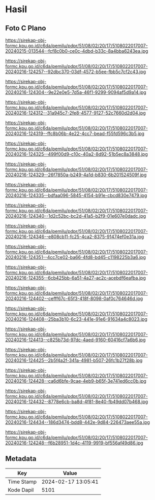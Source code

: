 # Hasil

## Foto C Plano

https://sirekap-obj-formc.kpu.go.id/c6da/pemilu/pdpr/51/08/02/20/17/5108022017007-20240215-013544--fcf8c0b0-ce0c-4dbd-b33c-8a4bba6243ea.jpg

https://sirekap-obj-formc.kpu.go.id/c6da/pemilu/pdpr/51/08/02/20/17/5108022017007-20240216-124257--92dbc370-03df-4572-b5ee-fbb5c7cf2c43.jpg

https://sirekap-obj-formc.kpu.go.id/c6da/pemilu/pdpr/51/08/02/20/17/5108022017007-20240216-124304--9e22e0e5-7d5a-46f1-9299-9094af5d9a14.jpg

https://sirekap-obj-formc.kpu.go.id/c6da/pemilu/pdpr/51/08/02/20/17/5108022017007-20240216-124312--31a945c7-2fe8-4577-9127-52c7660d2d04.jpg

https://sirekap-obj-formc.kpu.go.id/c6da/pemilu/pdpr/51/08/02/20/17/5108022017007-20240216-124319--ffc8b06b-4e22-4cc7-bead-f55fd596c3b5.jpg

https://sirekap-obj-formc.kpu.go.id/c6da/pemilu/pdpr/51/08/02/20/17/5108022017007-20240216-124325--499f00d9-c10c-40a2-8d92-51b5ec8a3848.jpg

https://sirekap-obj-formc.kpu.go.id/c6da/pemilu/pdpr/51/08/02/20/17/5108022017007-20240216-124329--26f7850a-b249-4a1d-b830-6b201524509f.jpg

https://sirekap-obj-formc.kpu.go.id/c6da/pemilu/pdpr/51/08/02/20/17/5108022017007-20240216-124335--bdfaa096-5845-4154-b91e-cbcd830e7479.jpg

https://sirekap-obj-formc.kpu.go.id/c6da/pemilu/pdpr/51/08/02/20/17/5108022017007-20240216-124340--1d2c52bc-bc2d-41a5-b2f9-01e607e0dadc.jpg

https://sirekap-obj-formc.kpu.go.id/c6da/pemilu/pdpr/51/08/02/20/17/5108022017007-20240216-124346--e808cb11-fc25-4ca2-8375-91474ef0e31a.jpg

https://sirekap-obj-formc.kpu.go.id/c6da/pemilu/pdpr/51/08/02/20/17/5108022017007-20240216-124351--4cc7ce02-ba66-4fd8-bd45-c1198225b3a6.jpg

https://sirekap-obj-formc.kpu.go.id/c6da/pemilu/pdpr/51/08/02/20/17/5108022017007-20240216-124355--6cb425bb-6a51-4a27-ac2c-acebdf6eafba.jpg

https://sirekap-obj-formc.kpu.go.id/c6da/pemilu/pdpr/51/08/02/20/17/5108022017007-20240216-124402--cefff67c-65f3-418f-8098-0af0c764646d.jpg

https://sirekap-obj-formc.kpu.go.id/c6da/pemilu/pdpr/51/08/02/20/17/5108022017007-20240216-124408--25ba3b10-6c23-441e-91e6-91634a4c8023.jpg

https://sirekap-obj-formc.kpu.go.id/c6da/pemilu/pdpr/51/08/02/20/17/5108022017007-20240216-124413--c825b73d-97dc-4aed-9160-60416cf7a6b6.jpg

https://sirekap-obj-formc.kpu.go.id/c6da/pemilu/pdpr/51/08/02/20/17/5108022017007-20240216-124425--2b5f4a2f-341a-4981-b507-26fc1b27f28b.jpg

https://sirekap-obj-formc.kpu.go.id/c6da/pemilu/pdpr/51/08/02/20/17/5108022017007-20240216-124428--ca6d6bfe-9cae-4eb9-b65f-3e741ed6cc0b.jpg

https://sirekap-obj-formc.kpu.go.id/c6da/pemilu/pdpr/51/08/02/20/17/5108022017007-20240216-124432--8778e6cb-ba8d-4f81-8e40-fb49dd07b468.jpg

https://sirekap-obj-formc.kpu.go.id/c6da/pemilu/pdpr/51/08/02/20/17/5108022017007-20240216-124434--186d3474-bdd8-442e-9d84-226473aee55a.jpg

https://sirekap-obj-formc.kpu.go.id/c6da/pemilu/pdpr/51/08/02/20/17/5108022017007-20240216-124248--f6b28951-1d4c-4119-9919-bf556af49d86.jpg


## Metadata

| Key        | Value               |
| ---------- | ------------------- |
| Time Stamp | 2024-02-17 13:05:41 |
| Kode Dapil | 5101                |



